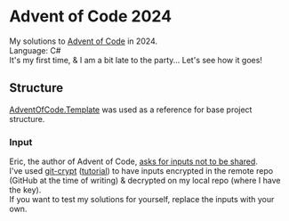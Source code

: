 # Advent of Code 2024
My solutions to [Advent of Code](https://adventofcode.com/) in 2024.  
Language: C#  
It's my first time, & I am a bit late to the party... Let's see how it goes!

## Structure
[AdventOfCode.Template](https://github.com/eduherminio/AdventOfCode.Template?tab=readme-ov-file) was used as a reference for base project structure.  

### Input
Eric, the author of Advent of Code, [asks for inputs not to be shared](https://x.com/ericwastl/status/1465805354214830081).  
I've used [git-crypt](https://github.com/AGWA/git-crypt) ([tutorial](https://aoc.just2good.co.uk/python/encrypting.html)) to have inputs encrypted in the remote repo (GitHub at the time of writing) & decrypted on my local repo (where I have the key).   
If you want to test my solutions for yourself, replace the inputs with your own.